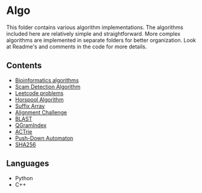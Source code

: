 # Algo

This folder contains various algorithm implementations. The algorithms included here are relatively 
simple and straightforward. More complex algorithms are implemented in separate folders for better 
organization. Look at Readme's and comments in the code for more details.

## Contents

- [Bioinformatics algorithms](./bioinfo)
- [Scam Detection Algorithm](./scam_algo)
- [Leetcode problems](./leetcode)
- [Horspool Algorithm](./horspool)
- [Suffix Array](./suftab)
- [Alignment Challenge](./align)
- [BLAST](./BLAST)
- [QGramIndex](./QGramIndex)
- [ACTrie](./ACTrie)
- [Push-Down Automaton](./push-down-automaton)
- [SHA256](./sha256)

## Languages
- Python
- C++

